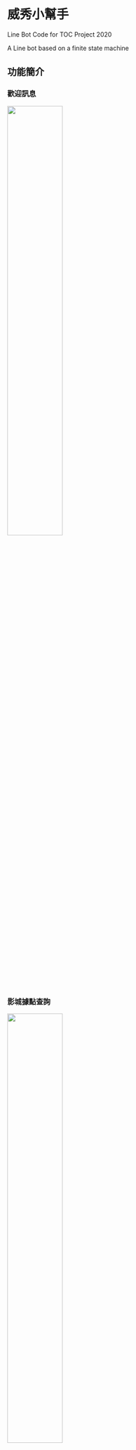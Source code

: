 # 威秀小幫手

Line Bot Code for TOC Project 2020

A Line bot based on a finite state machine


## 功能簡介

### 歡迎訊息
<img src="./img/IMG_0742.PNG" width="50%" height="50%" />

<br><br/>

### 影城據點查詢
<img src="./img/IMG_0748.PNG" width="50%" height="50%" />

<br><br/>

### 熱映中電影
<img src="./img/IMG_0743.PNG" width="50%" height="50%" />

<br><br/>

### 電影劇情簡介
<img src="./img/IMG_0744.PNG" width="50%" height="50%" />

<br><br/>

### 電影版本選擇
<img src="./img/IMG_0745.PNG" width="50%" height="50%" />

<br><br/>

### 影城選擇
<img src="./img/IMG_0746.PNG" width="50%" height="50%" />

<br><br/>

### 時刻表顯示
<img src="./img/IMG_0747.PNG" width="50%" height="50%" />



## Finite State Machine
![fsm](./img/show-fsm.png)

## Message Type

1. Text Message:
   回傳文字訊息給user，「歡迎訊息」、「電影劇情簡介」、「時刻表顯示」均用text message回覆。
   <br><br/>
2. Flex Message:
   可自行設計回覆的內容樣式，不拘束於line提供的template格式，「影城據點查詢」、「熱映中電影」、「電影版本選擇」、「影城選擇」都是用Flex Message回覆。使用Line Developer的Flex Message Simulator設計，點選元件後可以直接從右方修改屬性，左方能立即產生UI。
   <img src="./img/flex.png" width="100%" height="100%" />
   <br><br/>
   完成設計後可按View as JSON，產生的JSON code可加入python程式裡，透過json.dumps()和json.loads()將JSON code轉換成python line bot sdk裡FlexSendMessage可以接受的dict。
   ```
    bubble_string={
        'type': 'bubble',
        'direction': 'ltr',
        'hero': {
            'type': 'image',
            'url': 'https://example.com/cafe.jpg',
            'size': 'full',
            'aspectRatio': '20:13',
            'aspectMode': 'cover',
            'action': { 'type': 'uri', 'uri': 'http://example.com', 'label': 'label' }
        }
    }
	s1 = json.dumps(bubble_string)
    s2 = json.loads(s1)
    flex_message = FlexSendMessage(alt_text='hello',contents=s2)
	```

## Web Crawling
使用BeautifulSoup套件實作華納威秀官網的爬蟲，從 https://www.vscinemas.com.tw/vsweb/film/index.aspx 得到熱映中電影的圖片(藍框處)、名字和通往電影詳情的網址(紅框處)。

<img src="./img/page2.png" width="100%" height="100%" />

<br><br/>
在電影詳情的網頁得到電影的放映版本(紅框處)和對應的放映影廳(藍框處)

<img src="./img/page3.png" width="100%" height="100%" />

<br><br/>
同樣在電影詳情的網頁，選擇放映影廳後得到該影廳的的放映日期(紅框處)和放映時間(藍框處)

<img src="./img/page4.png" width="100%" height="100%" />

<br><br/>
在影城介紹的網頁https://www.vscinemas.com.tw/vsweb/theater/index.aspx 裡得到各地影城的名字地址及電話(紅框處)

<img src="./img/page1.png" width="100%" height="100%" />



## Reference
[Line Messaging API Reference](https://developers.line.biz/en/reference/messaging-api/)

[Line line-bot-sdk-python](https://github.com/line/line-bot-sdk-python)

[爬蟲學習筆記](https://yanwei-liu.medium.com/python%E7%88%AC%E8%9F%B2%E5%AD%B8%E7%BF%92%E7%AD%86%E8%A8%98-%E4%B8%80-beautifulsoup-1ee011df8768)
